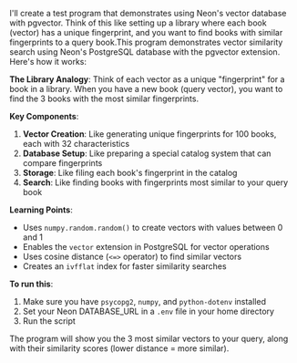 I'll create a test program that demonstrates using Neon's vector database with pgvector. Think of this like setting up a library where each book (vector) has a unique fingerprint, and you want to find books with similar fingerprints to a query book.This program demonstrates vector similarity search using Neon's PostgreSQL database with the pgvector extension. Here's how it works:

**The Library Analogy**: Think of each vector as a unique "fingerprint" for a book in a library. When you have a new book (query vector), you want to find the 3 books with the most similar fingerprints.

**Key Components**:

1. **Vector Creation**: Like generating unique fingerprints for 100 books, each with 32 characteristics
2. **Database Setup**: Like preparing a special catalog system that can compare fingerprints
3. **Storage**: Like filing each book's fingerprint in the catalog
4. **Search**: Like finding books with fingerprints most similar to your query book

**Learning Points**:
- Uses `numpy.random.random()` to create vectors with values between 0 and 1
- Enables the `vector` extension in PostgreSQL for vector operations
- Uses cosine distance (`<=>` operator) to find similar vectors
- Creates an `ivfflat` index for faster similarity searches

**To run this**:
1. Make sure you have `psycopg2`, `numpy`, and `python-dotenv` installed
2. Set your Neon DATABASE_URL in a `.env` file in your home directory
3. Run the script

The program will show you the 3 most similar vectors to your query, along with their similarity scores (lower distance = more similar).

